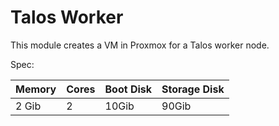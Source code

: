 # Talos Worker

This module creates a VM in Proxmox for a Talos worker node.

Spec:

| Memory | Cores | Boot Disk | Storage Disk |
| ------ | ----- | --------- | ------------ |
| 2 Gib  | 2     | 10Gib     | 90Gib        |
